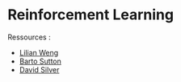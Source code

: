 # Reinforcement Learning

Ressources :
- [Lilian Weng](https://lilianweng.github.io/lil-log/2018/02/19/a-long-peek-into-reinforcement-learning.html)
- [Barto Sutton](http://www.andrew.cmu.edu/course/10-703/textbook/BartoSutton.pdf)
- [David Silver](https://www.davidsilver.uk/teaching/)